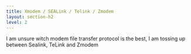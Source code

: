 ```yaml
---
title: Xmodem / SEALink / Telink / Zmodem
layout: section-h2
level: 2
---
```


I am unsure witch modem file transfer protocol is the best, I am tossing up between Sealink, TeLink and Zmodem
